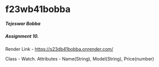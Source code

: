 # f23wb41bobba  <br>

##### Tejeswar Bobba <br>
##### Assignment 10.

Render Link - https://s23db41bobba.onrender.com/

Class - Watch.
Attributes - Name(String), Model(String), Price(number)
